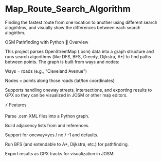 # Map_Route_Search_Algorithm
Finding the fastest route from one location to another using different search alogirhtms, and visually show the differences between each search alogirthm.

OSM Pathfinding with Python
📌 Overview

This project parses OpenStreetMap (.osm) data into a graph structure and runs search algorithms (like DFS, BFS, Greedy, Dijkstra, A*) to find paths between points.
The graph is built from ways and nodes:

Ways = roads (e.g., "Cleveland Avenue")

Nodes = points along those roads (lat/lon coordinates)

Supports handling oneway streets, intersections, and exporting results to GPX so they can be visualized in JOSM or other map editors.

⚡ Features

Parse .osm XML files into a Python graph.

Build adjacency lists from <way> and <nd> references.

Support for oneway=yes / no / -1 and defaults.

Run BFS (and extendable to A*, Dijkstra, etc.) for pathfinding.

Export results as GPX tracks for visualization in JOSM.
